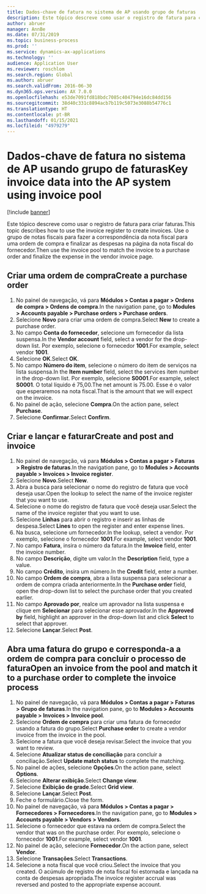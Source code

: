 ```yaml
---
title: Dados-chave de fatura no sistema de AP usando grupo de faturas
description: Este tópico descreve como usar o registro de fatura para criar faturas.
author: abruer
manager: AnnBe
ms.date: 07/31/2019
ms.topic: business-process
ms.prod: ''
ms.service: dynamics-ax-applications
ms.technology: ''
audience: Application User
ms.reviewer: roschlom
ms.search.region: Global
ms.author: abruer
ms.search.validFrom: 2016-06-30
ms.dyn365.ops.version: AX 7.0.0
ms.openlocfilehash: e53de7091fd818bdc7085c404794e16dc84dd156
ms.sourcegitcommit: 38d40c331c8894acb7b119c5073e3088b54776c1
ms.translationtype: HT
ms.contentlocale: pt-BR
ms.lasthandoff: 01/15/2021
ms.locfileid: "4979279"
---
```

# <a name="key-invoice-data-into-the-ap-system-using-invoice-pool"></a><span data-ttu-id="ac9f3-103">Dados-chave de fatura no sistema de AP usando grupo de faturas</span><span class="sxs-lookup"><span data-stu-id="ac9f3-103">Key invoice data into the AP system using invoice pool</span></span>

[!include [banner](../../includes/banner.md)]

<span data-ttu-id="ac9f3-104">Este tópico descreve como usar o registro de fatura para criar faturas.</span><span class="sxs-lookup"><span data-stu-id="ac9f3-104">This topic describes how to use the invoice register to create invoices.</span></span> <span data-ttu-id="ac9f3-105">Use o grupo de notas fiscais para fazer a correspondência da nota fiscal para uma ordem de compra e finalizar as despesas na página da nota fiscal do fornecedor.</span><span class="sxs-lookup"><span data-stu-id="ac9f3-105">Then use the invoice pool to match the invoice to a purchase order and finalize the expense in the vendor invoice page.</span></span>


## <a name="create-a-purchase-order"></a><span data-ttu-id="ac9f3-106">Criar uma ordem de compra</span><span class="sxs-lookup"><span data-stu-id="ac9f3-106">Create a purchase order</span></span>
1. <span data-ttu-id="ac9f3-107">No painel de navegação, vá para **Módulos > Contas a pagar > Ordens de compra > Ordens de compra**.</span><span class="sxs-lookup"><span data-stu-id="ac9f3-107">In the navigation pane, go to **Modules > Accounts payable > Purchase orders > Purchase orders**.</span></span>
2. <span data-ttu-id="ac9f3-108">Selecione **Novo** para criar uma ordem de compra.</span><span class="sxs-lookup"><span data-stu-id="ac9f3-108">Select **New** to create a purchase order.</span></span>
3. <span data-ttu-id="ac9f3-109">No campo **Conta do fornecedor**, selecione um fornecedor da lista suspensa.</span><span class="sxs-lookup"><span data-stu-id="ac9f3-109">In the **Vendor account** field, select a vendor for the drop-down list.</span></span> <span data-ttu-id="ac9f3-110">Por exemplo, selecione o fornecedor **1001**.</span><span class="sxs-lookup"><span data-stu-id="ac9f3-110">For example, select vendor **1001**.</span></span>
4. <span data-ttu-id="ac9f3-111">Selecione **OK**.</span><span class="sxs-lookup"><span data-stu-id="ac9f3-111">Select **OK**.</span></span>
5. <span data-ttu-id="ac9f3-112">No campo **Número do item**, selecione o número do item de serviços na lista suspensa.</span><span class="sxs-lookup"><span data-stu-id="ac9f3-112">In the **Item number** field, select the services item number in the drop-down list.</span></span> <span data-ttu-id="ac9f3-113">Por exemplo, selecione **S0001**.</span><span class="sxs-lookup"><span data-stu-id="ac9f3-113">For example, select **S0001**.</span></span> <span data-ttu-id="ac9f3-114">O total líquido é 75,00.</span><span class="sxs-lookup"><span data-stu-id="ac9f3-114">The net amount is 75.00.</span></span>  <span data-ttu-id="ac9f3-115">Esse é o valor que esperaremos na nota fiscal.</span><span class="sxs-lookup"><span data-stu-id="ac9f3-115">That is the amount that we will expect on the invoice.</span></span>  
6. <span data-ttu-id="ac9f3-116">No painel de ação, selecione **Compra**.</span><span class="sxs-lookup"><span data-stu-id="ac9f3-116">On the action pane, select **Purchase**.</span></span>
7. <span data-ttu-id="ac9f3-117">Selecione **Confirmar**.</span><span class="sxs-lookup"><span data-stu-id="ac9f3-117">Select **Confirm**.</span></span>

## <a name="create-and-post-and-invoice"></a><span data-ttu-id="ac9f3-118">Criar e lançar e faturar</span><span class="sxs-lookup"><span data-stu-id="ac9f3-118">Create and post and invoice</span></span>
1. <span data-ttu-id="ac9f3-119">No painel de navegação, vá para **Módulos > Contas a pagar > Faturas > Registro de faturas**.</span><span class="sxs-lookup"><span data-stu-id="ac9f3-119">In the navigation pane, go to **Modules > Accounts payable > Invoices > Invoice register**.</span></span>
2. <span data-ttu-id="ac9f3-120">Selecione **Novo**.</span><span class="sxs-lookup"><span data-stu-id="ac9f3-120">Select **New**.</span></span>
3. <span data-ttu-id="ac9f3-121">Abra a busca para selecionar o nome do registro de fatura que você deseja usar.</span><span class="sxs-lookup"><span data-stu-id="ac9f3-121">Open the lookup to select the name of the invoice register that you want to use.</span></span>
4. <span data-ttu-id="ac9f3-122">Selecione o nome do registro de fatura que você deseja usar.</span><span class="sxs-lookup"><span data-stu-id="ac9f3-122">Select the name of the invoice register that you want to use.</span></span>
5. <span data-ttu-id="ac9f3-123">Selecione **Linhas** para abrir o registro e inserir as linhas de despesa.</span><span class="sxs-lookup"><span data-stu-id="ac9f3-123">Select **Lines** to open the register and enter expense lines.</span></span>
6. <span data-ttu-id="ac9f3-124">Na busca, selecione um fornecedor.</span><span class="sxs-lookup"><span data-stu-id="ac9f3-124">In the lookup, select a vendor.</span></span> <span data-ttu-id="ac9f3-125">Por exemplo, selecione o fornecedor **1001**.</span><span class="sxs-lookup"><span data-stu-id="ac9f3-125">For example, select vendor **1001**.</span></span>
7. <span data-ttu-id="ac9f3-126">No campo **Fatura**, insira o número da fatura.</span><span class="sxs-lookup"><span data-stu-id="ac9f3-126">In the **Invoice** field, enter the invoice number.</span></span>
8. <span data-ttu-id="ac9f3-127">No campo **Descrição**, digite um valor.</span><span class="sxs-lookup"><span data-stu-id="ac9f3-127">In the **Description** field, type a value.</span></span>
9. <span data-ttu-id="ac9f3-128">No campo **Crédito**, insira um número.</span><span class="sxs-lookup"><span data-stu-id="ac9f3-128">In the **Credit** field, enter a number.</span></span>
10. <span data-ttu-id="ac9f3-129">No campo **Ordem de compra**, abra a lista suspensa para selecionar a ordem de compra criada anteriormente.</span><span class="sxs-lookup"><span data-stu-id="ac9f3-129">In the **Purchase order** field, open the drop-down list to select the purchase order that you created earlier.</span></span>
11. <span data-ttu-id="ac9f3-130">No campo **Aprovado por**, realce um aprovador na lista suspensa e clique em **Selecionar** para selecionar esse aprovador.</span><span class="sxs-lookup"><span data-stu-id="ac9f3-130">In the **Approved by** field, highlight an approver in the drop-down list and click **Select** to select that approver.</span></span>
12. <span data-ttu-id="ac9f3-131">Selecione **Lançar**.</span><span class="sxs-lookup"><span data-stu-id="ac9f3-131">Select **Post**.</span></span>

## <a name="open-an-invoice-from-the-pool-and-match-it-to-a-purchase-order-to-complete-the-invoice-process"></a><span data-ttu-id="ac9f3-132">Abra uma fatura do grupo e corresponda-a a ordem de compra para concluir o processo de fatura</span><span class="sxs-lookup"><span data-stu-id="ac9f3-132">Open an invoice from the pool and match it to a purchase order to complete the invoice process</span></span>
1. <span data-ttu-id="ac9f3-133">No painel de navegação, vá para **Módulos > Contas a pagar > Faturas > Grupo de faturas**.</span><span class="sxs-lookup"><span data-stu-id="ac9f3-133">In the navigation pane, go to **Modules > Accounts payable > Invoices > Invoice pool**.</span></span>
2. <span data-ttu-id="ac9f3-134">Selecione **Ordem de compra** para criar uma fatura de fornecedor usando a fatura do grupo.</span><span class="sxs-lookup"><span data-stu-id="ac9f3-134">Select **Purchase order** to create a vendor invoice from the invoice in the pool.</span></span>
3. <span data-ttu-id="ac9f3-135">Selecione a fatura que você deseja revisar.</span><span class="sxs-lookup"><span data-stu-id="ac9f3-135">Select the invoice that you want to review.</span></span>
4. <span data-ttu-id="ac9f3-136">Selecione **Atualizar status de conciliação** para concluir a conciliação.</span><span class="sxs-lookup"><span data-stu-id="ac9f3-136">Select **Update match status** to complete the matching.</span></span>
5. <span data-ttu-id="ac9f3-137">No painel de ações, selecione **Opções**.</span><span class="sxs-lookup"><span data-stu-id="ac9f3-137">On the action pane, select **Options**.</span></span>
6. <span data-ttu-id="ac9f3-138">Selecione **Alterar exibição**.</span><span class="sxs-lookup"><span data-stu-id="ac9f3-138">Select **Change view**.</span></span>
7. <span data-ttu-id="ac9f3-139">Selecione **Exibição de grade**.</span><span class="sxs-lookup"><span data-stu-id="ac9f3-139">Select **Grid view**.</span></span>
8. <span data-ttu-id="ac9f3-140">Selecione **Lançar**.</span><span class="sxs-lookup"><span data-stu-id="ac9f3-140">Select **Post**.</span></span>
9. <span data-ttu-id="ac9f3-141">Feche o formulário.</span><span class="sxs-lookup"><span data-stu-id="ac9f3-141">Close the form.</span></span>
10. <span data-ttu-id="ac9f3-142">No painel de navegação, vá para **Módulos > Contas a pagar > Fornecedores > Fornecedores**.</span><span class="sxs-lookup"><span data-stu-id="ac9f3-142">In the navigation pane, go to **Modules > Accounts payable > Vendors > Vendors**.</span></span>
11. <span data-ttu-id="ac9f3-143">Selecione o fornecedor que estava na ordem de compra.</span><span class="sxs-lookup"><span data-stu-id="ac9f3-143">Select the vendor that was on the purchase order.</span></span> <span data-ttu-id="ac9f3-144">Por exemplo, selecione o fornecedor **1001**.</span><span class="sxs-lookup"><span data-stu-id="ac9f3-144">For example, select vendor **1001**.</span></span>
12. <span data-ttu-id="ac9f3-145">No painel de ação, selecione **Fornecedor**.</span><span class="sxs-lookup"><span data-stu-id="ac9f3-145">On the action pane, select **Vendor**.</span></span>
13. <span data-ttu-id="ac9f3-146">Selecione **Transações**.</span><span class="sxs-lookup"><span data-stu-id="ac9f3-146">Select **Transactions**.</span></span>
14. <span data-ttu-id="ac9f3-147">Selecione a nota fiscal que você criou.</span><span class="sxs-lookup"><span data-stu-id="ac9f3-147">Select the invoice that you created.</span></span> <span data-ttu-id="ac9f3-148">O acúmulo de registro de nota fiscal foi estornada e lançada na conta de despesas apropriada.</span><span class="sxs-lookup"><span data-stu-id="ac9f3-148">The invoice register accrual was reversed and posted to the appropriate expense account.</span></span>  


